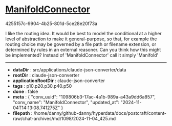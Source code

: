 # [ManifoldConnector](https://claude.ai/chat/109806b3-17ac-4a1b-989a-a43a9dd6a857)

4255157c-9904-4b25-801d-5ce28e20f73a

I like the routing idea. It would be best to model the conditional at a higher level of abstraction to make it general-purpose, so that, for example the routing choice may be governed by a file path or filename extension, or determined by rules in an external reasoner. Can you think how this might be implemented? Instead of 'ManifoldConnector' call it simply 'Manifold'

---

* **dataDir** : src/applications/claude-json-converter/data
* **rootDir** : claude-json-converter
* **applicationRootDir** : claude-json-converter
* **tags** : p10.p20.p30.p40.p50
* **done** : false
* **meta** : {
  "conv_uuid": "109806b3-17ac-4a1b-989a-a43a9dd6a857",
  "conv_name": "ManifoldConnector",
  "updated_at": "2024-11-04T14:13:08.741275Z"
}
* **filepath** : /home/danny/github-danny/hyperdata/docs/postcraft/content-raw/chat-archives/md/1098/2024-11-04_425.md
